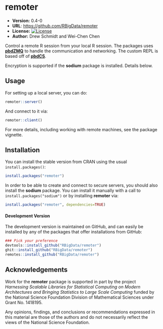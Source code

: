 # remoter

* **Version:** 0.4-0
* **URL**: https://github.com/RBigData/remoter
* **License:** [![License](http://img.shields.io/badge/license-BSD%202--Clause-orange.svg?style=flat)](http://opensource.org/licenses/BSD-2-Clause)
* **Author:** Drew Schmidt and Wei-Chen Chen


Control a remote R session from your local R session.  The packages uses [**pbdZMQ**](https://github.com/snoweye/pbdZMQ) to handle the communication and networking. The custom REPL is based off of [**pbdCS**](https://github.com/wrathematics/pbdCS).

Encryption is supported if the **sodium** package is installed.  Details below.



## Usage

For setting up a local server, you can do:

```r
remoter::server()
```

And connect to it via:

```r
remoter::client()
```

For more details, including working with remote machines, see the package vignette.



## Installation

You can install the stable version from CRAN using the usual `install.packages()`:

```r
install.packages("remoter")
```

In order to be able to create and connect to secure servers, you should also install the **sodium** package.  You can install it manually with a call to `install.packages("sodium")` or by installing **remoter** via:

```r
install.packages("remoter", dependencies=TRUE)
```


#### Development Version

The development version is maintained on GitHub, and can easily be installed by any of the packages that offer installations from GitHub:

```r
### Pick your preference
devtools::install_github("RBigData/remoter")
ghit::install_github("RBigData/remoter")
remotes::install_github("RBigData/remoter")
```



## Acknowledgements

Work for the **remoter** package is supported in part by the project *Harnessing Scalable Libraries for Statistical Computing on Modern Architectures and Bringing Statistics to Large Scale Computing* funded by the National Science Foundation Division of Mathematical Sciences under Grant No. 1418195.

Any  opinions,  findings,  and  conclusions  or  recommendations expressed  in  this  material  are those  of  the  authors  and  do  not necessarily  reflect  the  views  of  the  National  Science Foundation.
